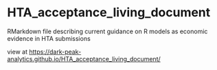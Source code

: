 # HTA_acceptance_living_document
 RMarkdown file describing current guidance on R models as economic evidence in HTA submissions

 view at https://dark-peak-analytics.github.io/HTA_acceptance_living_document/
